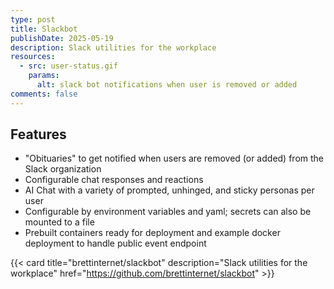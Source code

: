 ```yaml
---
type: post
title: Slackbot
publishDate: 2025-05-19
description: Slack utilities for the workplace
resources:
  - src: user-status.gif
    params:
      alt: slack bot notifications when user is removed or added
comments: false
---
```


## Features

- "Obituaries" to get notified when users are removed (or added) from the Slack organization
- Configurable chat responses and reactions
- AI Chat with a variety of prompted, unhinged, and sticky personas per user
- Configurable by environment variables and yaml; secrets can also be mounted to a file
- Prebuilt containers ready for deployment and example docker deployment to handle public event endpoint

{{< card
title="brettinternet/slackbot"
description="Slack utilities for the workplace"
href="https://github.com/brettinternet/slackbot" >}}
